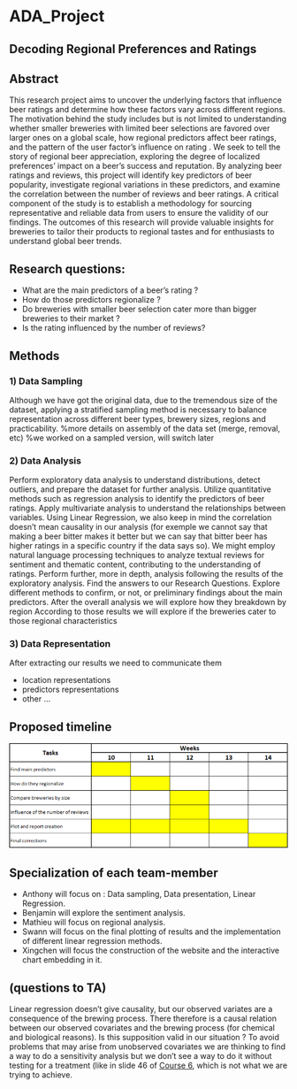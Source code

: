 # ADA_Project

## Decoding Regional Preferences and Ratings 

## Abstract
This research project aims to uncover the underlying factors that influence beer ratings and determine how these factors vary across different regions. The motivation behind the study includes but is not limited to understanding whether smaller breweries with limited beer selections are favored over larger ones on a global scale, how regional predictors affect beer ratings, and the pattern of the user factor’s influence on rating . We seek to tell the story of regional beer appreciation, exploring the degree of localized preferences’  impact on a beer’s success and reputation. By analyzing beer ratings and reviews, this project will identify key predictors of beer popularity, investigate regional variations in these predictors, and examine the correlation between the number of reviews and beer ratings. A critical component of the study is to establish a methodology for sourcing representative and reliable data from users to ensure the validity of our findings. The outcomes of this research will provide valuable insights for breweries to tailor their products to regional tastes and for enthusiasts to understand global beer trends.

## Research questions:
- What are the main predictors of a beer’s rating ?
- How do those predictors regionalize ?
- Do breweries with smaller beer selection cater more than bigger breweries to their market ? 
- Is the rating influenced by the number of reviews?

## Methods
### 1) Data Sampling
Although we have got the original data, due to the tremendous size of the dataset, applying a stratified sampling method is necessary to balance representation across different beer types, brewery sizes, regions and practicability.
%more details on assembly of the data set (merge, removal, etc)
%we worked on a sampled version, will switch later
### 2) Data Analysis
Perform exploratory data analysis to understand distributions, detect outliers, and prepare the dataset for further analysis.
Utilize quantitative methods such as regression analysis to identify the predictors of beer ratings. 
Apply multivariate analysis to understand the relationships between variables. Using Linear Regression, we also keep in mind the correlation doesn’t mean causality in our analysis (for exemple we cannot say that making a beer bitter makes it better but we can say that bitter beer has higher ratings in a specific country if the data says so).
We might employ natural language processing techniques to analyze textual reviews for sentiment and thematic content, contributing to the understanding of ratings.
Perform further, more in depth, analysis following the results of the exploratory analysis. Find the answers to our Research Questions.
Explore different methods to confirm, or not, or preliminary findings about the main predictors.
After the overall analysis we will explore how they breakdown by region
According to those results we will explore if the breweries cater to those regional characteristics
### 3) Data Representation
After extracting our results we need to communicate them
- location representations
- predictors representations
- other ...

## Proposed timeline
![image of planning](figures/planning.png)
## Specialization of each team-member
- Anthony will focus on : Data sampling, Data presentation, Linear Regression.
- Benjamin will explore the sentiment analysis.
- Mathieu will focus on regional analysis.
- Swann will focus on the final plotting of results and the implementation of different linear regression methods.
- Xingchen will focus the construction of the website and the interactive chart embedding in it.


## (questions to TA)
Linear regression doesn’t give causality, but our observed variates are a consequence of the brewing process. There therefore is a causal relation between our observed covariates and the brewing process (for chemical and biological reasons). Is this supposition valid in our situation ?
To avoid problems that may arise from unobserved covariates we are thinking to find a way to do a sensitivity analysis but we don’t see a way to do it without testing for a treatment (like in slide 46 of [Course 6](https://docs.google.com/presentation/d/1dAAAGZLETByUCAQcPSgntHWp8lwLdjJKzgcHPGrhs8Q/edit#slide=id.gf762380974_6_404), which is not what we are trying to achieve.
